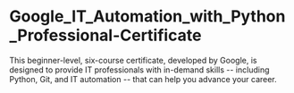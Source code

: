 # Google_IT_Automation_with_Python_Professional-Certificate
This beginner-level, six-course certificate, developed by Google, is designed to provide IT professionals with in-demand skills -- including Python, Git, and IT automation -- that can help you advance your career.
